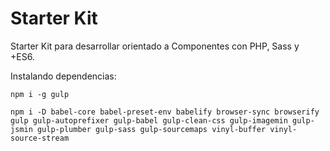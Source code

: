 # Starter Kit

Starter Kit para desarrollar orientado a Componentes con PHP, Sass y +ES6.

Instalando dependencias:

```
npm i -g gulp

npm i -D babel-core babel-preset-env babelify browser-sync browserify gulp gulp-autoprefixer gulp-babel gulp-clean-css gulp-imagemin gulp-jsmin gulp-plumber gulp-sass gulp-sourcemaps vinyl-buffer vinyl-source-stream
```
